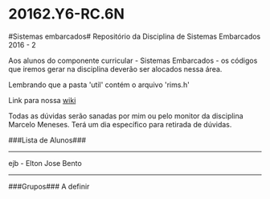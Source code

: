 # 20162.Y6-RC.6N #
#Sistemas embarcados#
Repositório da Disciplina de Sistemas Embarcados 2016 - 2

Aos alunos do componente curricular - Sistemas Embarcados - os códigos que iremos gerar na disciplina deverão ser alocados nessa área.

Lembrando que a pasta 'util' contém o arquivo 'rims.h'

Link para nossa [wiki](http://is.gd/)

Todas as dúvidas serão sanadas por mim ou pelo monitor da disciplina Marcelo Meneses. Terá um dia específico para retirada de dúvidas.

###Lista de Alunos###
***
ejb - Elton Jose Bento

***

###Grupos###
A definir
